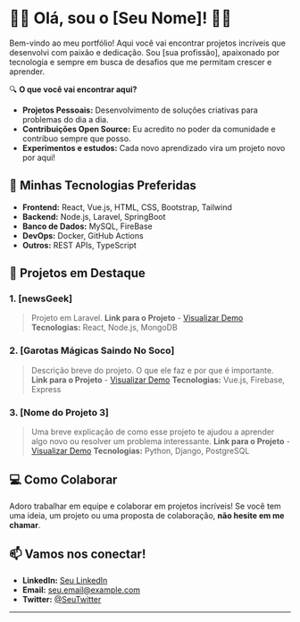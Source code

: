 
# 👨‍💻 Olá, sou o \[Seu Nome]! 👨‍💻

Bem-vindo ao meu portfólio! Aqui você vai encontrar projetos incríveis que desenvolvi com paixão e dedicação. Sou \[sua profissão], apaixonado por tecnologia e sempre em busca de desafios que me permitam crescer e aprender.

🔍 **O que você vai encontrar aqui?**

* **Projetos Pessoais:** Desenvolvimento de soluções criativas para problemas do dia a dia.
* **Contribuições Open Source:** Eu acredito no poder da comunidade e contribuo sempre que posso.
* **Experimentos e estudos:** Cada novo aprendizado vira um projeto novo por aqui!

## 🧠 Minhas Tecnologias Preferidas

* **Frontend:** React, Vue.js, HTML, CSS, Bootstrap, Tailwind
* **Backend:** Node.js, Laravel, SpringBoot
* **Banco de Dados:** MySQL, FireBase
* **DevOps:** Docker, GitHub Actions
* **Outros:** REST APIs, TypeScript

## 🚀 Projetos em Destaque

### 1. **\[newsGeek]**

> Projeto em Laravel.
> **Link para o Projeto** - [Visualizar Demo](link)
> **Tecnologias:** React, Node.js, MongoDB

### 2. **\[Garotas Mágicas Saindo No Soco]**

> Descrição breve do projeto. O que ele faz e por que é importante.
> **Link para o Projeto** - [Visualizar Demo](link)
> **Tecnologias:** Vue.js, Firebase, Express

### 3. **\[Nome do Projeto 3]**

> Uma breve explicação de como esse projeto te ajudou a aprender algo novo ou resolver um problema interessante.
> **Link para o Projeto** - [Visualizar Demo](link)
> **Tecnologias:** Python, Django, PostgreSQL

## 💻 Como Colaborar

Adoro trabalhar em equipe e colaborar em projetos incríveis! Se você tem uma ideia, um projeto ou uma proposta de colaboração, **não hesite em me chamar**.

## 📫 Vamos nos conectar!

* **LinkedIn:** [Seu LinkedIn](link)
* **Email:** [seu.email@example.com](mailto:seu.email@example.com)
* **Twitter:** [@SeuTwitter](https://twitter.com/seutwitter)

---
